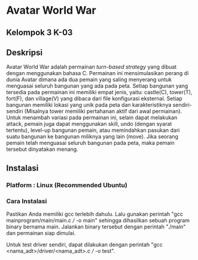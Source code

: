 # Avatar World War

## Kelompok 3 K-03

## Deskripsi

Avatar World War adalah permainan *turn-based strategy* yang dibuat dengan menggunakan bahasa C. Permainan ini mensimulasikan perang di dunia Avatar dimana ada dua pemain yang saling menyerang untuk menguasai seluruh bangunan yang ada pada peta. Setiap bangunan yang tersedia pada permainan ini memiliki empat jenis, yaitu: castle(C), tower(T), fort(F), dan village(V) yang dibaca dari file konfigurasi eksternal. Setiap bangunan memiliki lokasi yang unik pada peta dan karakteristiknya sendiri-sendiri (Misalnya tower memiliki pertahanan aktif dari awal permainan). Untuk menambah variasi pada permainan ini, selain dapat melakukan attack, pemain juga dapat menggunakan skill, undo (dengan syarat tertentu), level-up bangunan pemain, atau memindahkan pasukan dari suatu bangunan ke bangunan miliknya yang lain (move). Jika seorang pemain telah menguasai seluruh bangunan pada peta, maka pemain tersebut dinyatakan menang.

## Instalasi

### Platform : Linux (Recommended Ubuntu)

### Cara Instalasi
Pastikan Anda memiliki gcc terlebih dahulu. Lalu gunakan perintah "gcc mainprogram/main/main.c */* -o main" sehingga dihasilkan sebuah program binary bernama main. Jalankan binary tersebut dengan perintah "./main" dan permainan siap dimulai.

Untuk test driver sendiri, dapat dilakukan dengan perintah "gcc <nama_adt>/driver/<nama_adt>.c */* -o test".
